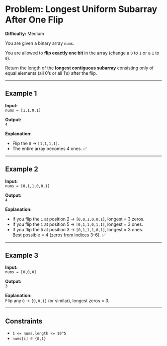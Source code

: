 # Problem: Longest Uniform Subarray After One Flip  

**Difficulty:** Medium  

You are given a binary array `nums`.  

You are allowed to **flip exactly one bit** in the array (change a `0` to `1` or a `1` to `0`).  

Return the length of the **longest contiguous subarray** consisting only of equal elements (all 0’s or all 1’s) after the flip.  

---

## Example 1  

**Input:**  
`nums = [1,1,0,1]`  

**Output:**  
`4`  

**Explanation:**  
- Flip the `0` → `[1,1,1,1]`.  
- The entire array becomes 4 ones. ✅  

---

## Example 2  

**Input:**  
`nums = [0,1,1,0,0,1]`  

**Output:**  
`4`  

**Explanation:**  
- If you flip the `1` at position 2 → `[0,0,1,0,0,1]`, longest = 3 zeros.  
- If you flip the `1` at position 5 → `[0,1,1,0,1,1]`, longest = 3 ones.  
- If you flip the `0` at position 3 → `[0,1,1,1,0,1]`, longest = 3 ones.  
Best possible = 4 (zeros from indices 3–6). ✅  

---

## Example 3  

**Input:**  
`nums = [0,0,0]`  

**Output:**  
`3`  

**Explanation:**  
Flip any `0` → `[0,0,1]` (or similar), longest zeros = 3.  

---

## Constraints  

- `1 <= nums.length <= 10^5`  
- `nums[i] ∈ {0,1}`  
